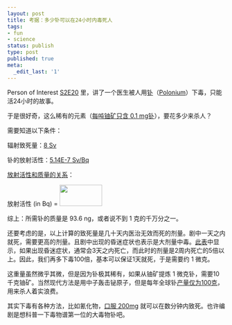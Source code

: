 ```yaml
---
layout: post
title: 考据：多少钋可以在24小时内毒死人
tags:
- fun
- science
status: publish
type: post
published: true
meta:
  _edit_last: '1'
---
```

Person of Interest <a href="http://movie.douban.com/subject/10549251/episode/20/">S2E20</a> 里，讲了一个医生被人用<a href="http://zh.wikipedia.org/wiki/%E9%92%8B">钋</a>（<a href="http://en.wikipedia.org/wiki/Polonium">Polonium</a>）下毒，只能活24小时的故事。

于是很好奇，这么稀有的元素（<a href="http://en.wikipedia.org/wiki/Polonium#Occurrence_and_production">每吨铀矿只含 0.1 mg钋</a>），要花多少来杀人？

需要知道以下条件：

辐射致死量：<a href="https://en.wikipedia.org/wiki/Sievert">8 Sv</a>

钋的放射活性：<a href="http://hpschapters.org/northcarolina/NSDS/210PoPDF.pdf">5.14E-7 Sv/Bq</a>

<a href="http://en.wikipedia.org/wiki/Becquerel#Calculation_of_radioactivity">放射活性和质量的关系</a>：

放射活性 (in Bq) = <img class="alignnone" alt="" src="http://upload.wikimedia.org/math/6/4/0/6403f94bed6502d6b02e59d2add1dc0d.png" width="98" height="49" />

综上：所需钋的质量是 93.6 ng，或者说不到 1 克的千万分之一。

还要考虑的是，以上计算的致死量是几十天内医治无效而死的剂量。剧中一天之内就死，需要更高的剂量。且剧中出现的昏迷症状也表示是大剂量中毒。<a href="http://www.bt.cdc.gov/radiation/arsphysicianfactsheet.asp#table1">此表</a>中显示，如果出现昏迷症状，通常会3天之内死亡，而此时的剂量是2周内死亡的5倍以上。因此，我们再多下毒100倍，基本可以保证1天就死，于是需要约 1 微克。

这重量虽然微乎其微，但是因为钋极其稀有，如果从铀矿提炼 1 微克钋，需要10千克铀矿。当然现代方法是用中子轰击铋原子，但是每年全球钋<a href="http://en.wikipedia.org/wiki/Polonium#Neutron_capture">产量仅为100克</a>，用来杀人着实浪费。

其实下毒有各种方法，比如氰化物，<a href="http://en.wikipedia.org/wiki/Cyanide#Toxicity">口服 200mg</a> 就可以在数分钟内致死。也许编剧是想科普一下毒物谱第一位的大毒物钋吧。

&nbsp;
